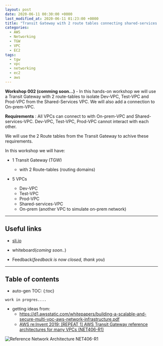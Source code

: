 ```yaml
---
layout: post
date: 2020-06-11 00:30:00 +0000
last_modified_at: 2020-06-11 01:23:00 +0000
title: "Transit Gateway with 2 route tables connecting shared-services VPC and isolated Dev Test and Prod VPCs and all connected back to on-prem via Customer Gateway VPN"
categories:
  - AWS
  - Networking
  - TGW
  - VPC
  - EC2
tags:
  - tgw
  - vpc
  - networking
  - ec2
  - aws
---
```


**Workshop 002 (comming soon...)** - In this hands-on workshop we will use a Transit Gateway with 2 route-tables to isolate Dev-VPC, Test-VPC and Prod-VPC from the Shared-Services VPC. We will also add a connection to On-prem-VPC.

**Requirements** : All VPCs can connect to with On-prem-VPC and Shared-services-VPC. Dev-VPC, Test-VPC, Prod-VPC cannot interact with each other.

We will use the 2 Route tables from the Transit Gateway to achive these requirements.

In this workshop we will have:

* 1 Transit Gateway (TGW)
  - with 2 Route-tables (routing domains)

* 5 VPCs
  - Dev-VPC
  - Test-VPC
  - Prod-VPC
  - Shared-services-VPC
  - On-prem (another VPC to simulate on-prem network)

---

## Useful links

* [sli.io](https://sli.do/)

* whiteboard(*coming soon..*)

* Feedback(*feedback is now closed, thank you*)


---

## Table of contents

* auto-gen TOC:
{:toc}

`work in progres....`

* getting ideas from:
  * <https://d1.awsstatic.com/whitepapers/building-a-scalable-and-secure-multi-vpc-aws-network-infrastructure.pdf>
  * [AWS re:Invent 2019: [REPEAT 1] AWS Transit Gateway reference architectures for many VPCs (NET406-R1)](https://youtu.be/9Nikqn_02Oc)


![Reference Network Architecture NET406-R1](/assets/images/Reference-Network-Architecture-NET406-R1.png)
